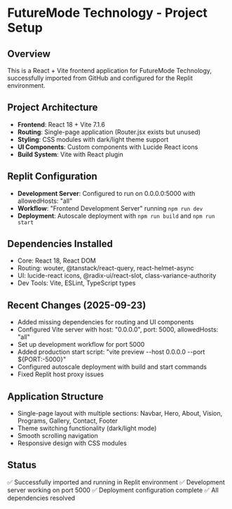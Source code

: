 # FutureMode Technology - Project Setup

## Overview
This is a React + Vite frontend application for FutureMode Technology, successfully imported from GitHub and configured for the Replit environment.

## Project Architecture
- **Frontend**: React 18 + Vite 7.1.6
- **Routing**: Single-page application (Router.jsx exists but unused)
- **Styling**: CSS modules with dark/light theme support
- **UI Components**: Custom components with Lucide React icons
- **Build System**: Vite with React plugin

## Replit Configuration
- **Development Server**: Configured to run on 0.0.0.0:5000 with allowedHosts: "all"
- **Workflow**: "Frontend Development Server" running `npm run dev`
- **Deployment**: Autoscale deployment with `npm run build` and `npm run start`

## Dependencies Installed
- Core: React 18, React DOM
- Routing: wouter, @tanstack/react-query, react-helmet-async
- UI: lucide-react icons, @radix-ui/react-slot, class-variance-authority
- Dev Tools: Vite, ESLint, TypeScript types

## Recent Changes (2025-09-23)
- Added missing dependencies for routing and UI components
- Configured Vite server with host: "0.0.0.0", port: 5000, allowedHosts: "all"
- Set up development workflow for port 5000
- Added production start script: "vite preview --host 0.0.0.0 --port ${PORT:-5000}"
- Configured autoscale deployment with build and start commands
- Fixed Replit host proxy issues

## Application Structure
- Single-page layout with multiple sections: Navbar, Hero, About, Vision, Programs, Gallery, Contact, Footer
- Theme switching functionality (dark/light mode)
- Smooth scrolling navigation
- Responsive design with CSS modules

## Status
✅ Successfully imported and running in Replit environment
✅ Development server working on port 5000
✅ Deployment configuration complete
✅ All dependencies resolved